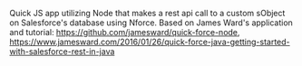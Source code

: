 Quick JS app utilizing Node that makes a rest api call to a custom sObject on Salesforce's database using Nforce. Based on James Ward's application and tutorial: https://github.com/jamesward/quick-force-node, https://www.jamesward.com/2016/01/26/quick-force-java-getting-started-with-salesforce-rest-in-java
